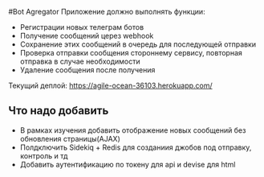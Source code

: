 #Bot Agregator
Приложение должно выполнять функции:
 - Регистрации новых телеграм ботов
 - Получение сообщений церез webhook
 - Сохранение этих сообщений в очередь для последующей отправки
 - Проверка отправки сообщения стороннему сервису, повторная отправка в случае необходимости
 - Удаление сообщения после получения
 
 Текущий деплой: https://agile-ocean-36103.herokuapp.com/
 
 ## Что надо добавить
 - В рамках изучения добавить отображение новых сообщений без обновления страницы(AJAX)
 - Полдключить Sidekiq + Redis для созданиия джобов под отправку, контроль и тд
 - Добавить аутентификацию по токену для api и devise для html
 